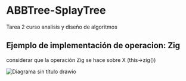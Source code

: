 # ABBTree-SplayTree
 Tarea 2 curso analisis y diseño de algoritmos

 ## Ejemplo de implementación de operacion: Zig

 considerar que la operación Zig se hace sobre X (this->zig())

 
![Diagrama sin título drawio](https://github.com/user-attachments/assets/79925180-3a8c-44fc-b59c-b86f0245fc9f)
